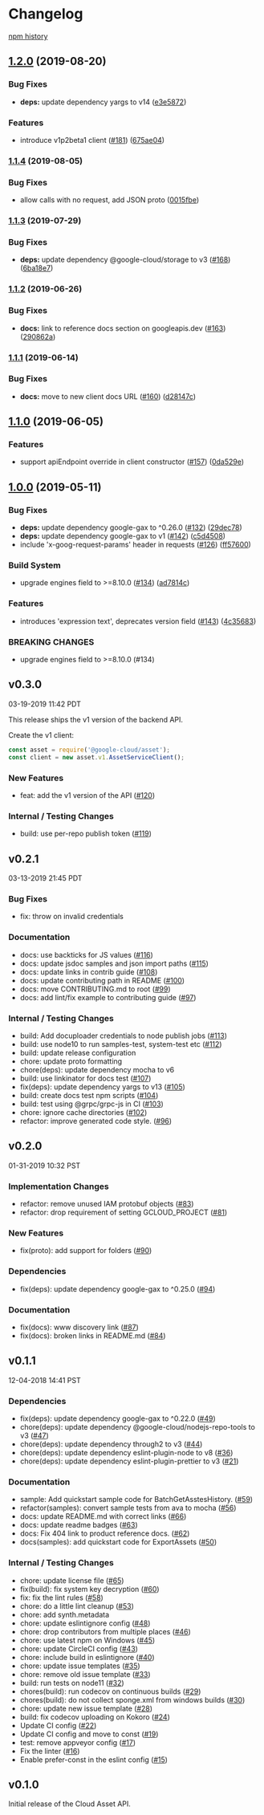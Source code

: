# Changelog

[npm history][1]

[1]: https://www.npmjs.com/package/@google-cloud/asset?activeTab=versions

## [1.2.0](https://www.github.com/googleapis/nodejs-asset/compare/v1.1.4...v1.2.0) (2019-08-20)


### Bug Fixes

* **deps:** update dependency yargs to v14 ([e3e5872](https://www.github.com/googleapis/nodejs-asset/commit/e3e5872))


### Features

* introduce v1p2beta1 client ([#181](https://www.github.com/googleapis/nodejs-asset/issues/181)) ([675ae04](https://www.github.com/googleapis/nodejs-asset/commit/675ae04))

### [1.1.4](https://www.github.com/googleapis/nodejs-asset/compare/v1.1.3...v1.1.4) (2019-08-05)


### Bug Fixes

* allow calls with no request, add JSON proto ([0015fbe](https://www.github.com/googleapis/nodejs-asset/commit/0015fbe))

### [1.1.3](https://www.github.com/googleapis/nodejs-asset/compare/v1.1.2...v1.1.3) (2019-07-29)


### Bug Fixes

* **deps:** update dependency @google-cloud/storage to v3 ([#168](https://www.github.com/googleapis/nodejs-asset/issues/168)) ([6ba18e7](https://www.github.com/googleapis/nodejs-asset/commit/6ba18e7))

### [1.1.2](https://www.github.com/googleapis/nodejs-asset/compare/v1.1.1...v1.1.2) (2019-06-26)


### Bug Fixes

* **docs:** link to reference docs section on googleapis.dev ([#163](https://www.github.com/googleapis/nodejs-asset/issues/163)) ([290862a](https://www.github.com/googleapis/nodejs-asset/commit/290862a))

### [1.1.1](https://www.github.com/googleapis/nodejs-asset/compare/v1.1.0...v1.1.1) (2019-06-14)


### Bug Fixes

* **docs:** move to new client docs URL ([#160](https://www.github.com/googleapis/nodejs-asset/issues/160)) ([d28147c](https://www.github.com/googleapis/nodejs-asset/commit/d28147c))

## [1.1.0](https://www.github.com/googleapis/nodejs-asset/compare/v1.0.0...v1.1.0) (2019-06-05)


### Features

* support apiEndpoint override in client constructor ([#157](https://www.github.com/googleapis/nodejs-asset/issues/157)) ([0da529e](https://www.github.com/googleapis/nodejs-asset/commit/0da529e))

## [1.0.0](https://www.github.com/googleapis/nodejs-asset/compare/v0.3.0...v1.0.0) (2019-05-11)


### Bug Fixes

* **deps:** update dependency google-gax to ^0.26.0 ([#132](https://www.github.com/googleapis/nodejs-asset/issues/132)) ([29dec78](https://www.github.com/googleapis/nodejs-asset/commit/29dec78))
* **deps:** update dependency google-gax to v1 ([#142](https://www.github.com/googleapis/nodejs-asset/issues/142)) ([c5d4508](https://www.github.com/googleapis/nodejs-asset/commit/c5d4508))
* include 'x-goog-request-params' header in requests ([#126](https://www.github.com/googleapis/nodejs-asset/issues/126)) ([ff57600](https://www.github.com/googleapis/nodejs-asset/commit/ff57600))


### Build System

* upgrade engines field to >=8.10.0 ([#134](https://www.github.com/googleapis/nodejs-asset/issues/134)) ([ad7814c](https://www.github.com/googleapis/nodejs-asset/commit/ad7814c))


### Features

* introduces 'expression text', deprecates version field ([#143](https://www.github.com/googleapis/nodejs-asset/issues/143)) ([4c35683](https://www.github.com/googleapis/nodejs-asset/commit/4c35683))


### BREAKING CHANGES

* upgrade engines field to >=8.10.0 (#134)

## v0.3.0

03-19-2019 11:42 PDT

This release ships the v1 version of the backend API.

Create the v1 client:

```javascript
const asset = require('@google-cloud/asset');
const client = new asset.v1.AssetServiceClient();
```

### New Features
- feat: add the v1 version of the API ([#120](https://github.com/googleapis/nodejs-asset/pull/120))

### Internal / Testing Changes
- build: use per-repo publish token ([#119](https://github.com/googleapis/nodejs-asset/pull/119))

## v0.2.1

03-13-2019 21:45 PDT

### Bug Fixes
- fix: throw on invalid credentials

### Documentation
- docs: use backticks for JS values ([#116](https://github.com/googleapis/nodejs-asset/pull/116))
- docs: update jsdoc samples and json import paths ([#115](https://github.com/googleapis/nodejs-asset/pull/115))
- docs: update links in contrib guide ([#108](https://github.com/googleapis/nodejs-asset/pull/108))
- docs: update contributing path in README ([#100](https://github.com/googleapis/nodejs-asset/pull/100))
- docs: move CONTRIBUTING.md to root ([#99](https://github.com/googleapis/nodejs-asset/pull/99))
- docs: add lint/fix example to contributing guide ([#97](https://github.com/googleapis/nodejs-asset/pull/97))

### Internal / Testing Changes
- build: Add docuploader credentials to node publish jobs ([#113](https://github.com/googleapis/nodejs-asset/pull/113))
- build: use node10 to run samples-test, system-test etc ([#112](https://github.com/googleapis/nodejs-asset/pull/112))
- build: update release configuration
- chore: update proto formatting
- chore(deps): update dependency mocha to v6
- build: use linkinator for docs test ([#107](https://github.com/googleapis/nodejs-asset/pull/107))
- fix(deps): update dependency yargs to v13 ([#105](https://github.com/googleapis/nodejs-asset/pull/105))
- build: create docs test npm scripts ([#104](https://github.com/googleapis/nodejs-asset/pull/104))
- build: test using @grpc/grpc-js in CI ([#103](https://github.com/googleapis/nodejs-asset/pull/103))
- chore: ignore cache directories ([#102](https://github.com/googleapis/nodejs-asset/pull/102))
- refactor: improve generated code style. ([#96](https://github.com/googleapis/nodejs-asset/pull/96))

## v0.2.0

01-31-2019 10:32 PST

### Implementation Changes
- refactor: remove unused IAM protobuf objects ([#83](https://github.com/googleapis/nodejs-asset/pull/83))
- refactor: drop requirement of setting GCLOUD_PROJECT ([#81](https://github.com/googleapis/nodejs-asset/pull/81))

### New Features
- fix(proto): add support for folders ([#90](https://github.com/googleapis/nodejs-asset/pull/90))

### Dependencies
- fix(deps): update dependency google-gax to ^0.25.0 ([#94](https://github.com/googleapis/nodejs-asset/pull/94))

### Documentation
- fix(docs): www discovery link ([#87](https://github.com/googleapis/nodejs-asset/pull/87))
- fix(docs): broken links in README.md ([#84](https://github.com/googleapis/nodejs-asset/pull/84))

## v0.1.1

12-04-2018 14:41 PST

### Dependencies
- fix(deps): update dependency google-gax to ^0.22.0 ([#49](https://github.com/googleapis/nodejs-asset/pull/49))
- chore(deps): update dependency @google-cloud/nodejs-repo-tools to v3 ([#47](https://github.com/googleapis/nodejs-asset/pull/47))
- chore(deps): update dependency through2 to v3 ([#44](https://github.com/googleapis/nodejs-asset/pull/44))
- chore(deps): update dependency eslint-plugin-node to v8 ([#36](https://github.com/googleapis/nodejs-asset/pull/36))
- chore(deps): update dependency eslint-plugin-prettier to v3 ([#21](https://github.com/googleapis/nodejs-asset/pull/21))

### Documentation
- sample: Add quickstart sample code for BatchGetAsstesHistory. ([#59](https://github.com/googleapis/nodejs-asset/pull/59))
- refactor(samples): convert sample tests from ava to mocha ([#56](https://github.com/googleapis/nodejs-asset/pull/56))
- docs: update README.md with correct links ([#66](https://github.com/googleapis/nodejs-asset/pull/66))
- docs: update readme badges ([#63](https://github.com/googleapis/nodejs-asset/pull/63))
- docs: Fix 404 link to product reference docs. ([#62](https://github.com/googleapis/nodejs-asset/pull/62))
- docs(samples): add quickstart code for ExportAssets ([#50](https://github.com/googleapis/nodejs-asset/pull/50))

### Internal / Testing Changes
- chore: update license file ([#65](https://github.com/googleapis/nodejs-asset/pull/65))
- fix(build): fix system key decryption ([#60](https://github.com/googleapis/nodejs-asset/pull/60))
- fix: fix the lint rules ([#58](https://github.com/googleapis/nodejs-asset/pull/58))
- chore: do a little lint cleanup ([#53](https://github.com/googleapis/nodejs-asset/pull/53))
- chore: add synth.metadata
- chore: update eslintignore config ([#48](https://github.com/googleapis/nodejs-asset/pull/48))
- chore: drop contributors from multiple places ([#46](https://github.com/googleapis/nodejs-asset/pull/46))
- chore: use latest npm on Windows ([#45](https://github.com/googleapis/nodejs-asset/pull/45))
- chore: update CircleCI config ([#43](https://github.com/googleapis/nodejs-asset/pull/43))
- chore: include build in eslintignore ([#40](https://github.com/googleapis/nodejs-asset/pull/40))
- chore: update issue templates ([#35](https://github.com/googleapis/nodejs-asset/pull/35))
- chore: remove old issue template ([#33](https://github.com/googleapis/nodejs-asset/pull/33))
- build: run tests on node11 ([#32](https://github.com/googleapis/nodejs-asset/pull/32))
- chores(build): run codecov on continuous builds ([#29](https://github.com/googleapis/nodejs-asset/pull/29))
- chores(build): do not collect sponge.xml from windows builds ([#30](https://github.com/googleapis/nodejs-asset/pull/30))
- chore: update new issue template ([#28](https://github.com/googleapis/nodejs-asset/pull/28))
- build: fix codecov uploading on Kokoro ([#24](https://github.com/googleapis/nodejs-asset/pull/24))
- Update CI config ([#22](https://github.com/googleapis/nodejs-asset/pull/22))
- Update CI config and move to const ([#19](https://github.com/googleapis/nodejs-asset/pull/19))
- test: remove appveyor config ([#17](https://github.com/googleapis/nodejs-asset/pull/17))
- Fix the linter ([#16](https://github.com/googleapis/nodejs-asset/pull/16))
- Enable prefer-const in the eslint config ([#15](https://github.com/googleapis/nodejs-asset/pull/15))

## v0.1.0

Initial release of the Cloud Asset API.
